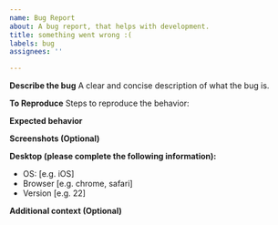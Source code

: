 ```yaml
---
name: Bug Report
about: A bug report, that helps with development.
title: something went wrong :(
labels: bug
assignees: ''

---
```


**Describe the bug**
A clear and concise description of what the bug is.

**To Reproduce**
Steps to reproduce the behavior:

**Expected behavior**

**Screenshots (Optional)**

**Desktop (please complete the following information):**
 - OS: [e.g. iOS]
 - Browser [e.g. chrome, safari]
 - Version [e.g. 22]

**Additional context (Optional)**
